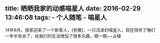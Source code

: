 title: 晒晒我家的动感喵星人
date: 2016-02-29 13:46:08
tags:
	- 个人随笔
	- 喵星人
---
14年8月，我家迎来了一个新客人，[弥撒]，一只活泼的喵星人，现在陪伴了俺们一年半有余了，给我们的生活增加了很多乐趣，晒一晒~~占楼